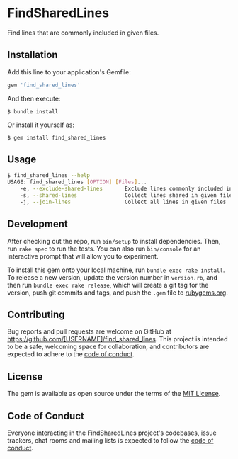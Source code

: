 # FindSharedLines

Find lines that are commonly included in given files.

## Installation

Add this line to your application's Gemfile:

```ruby
gem 'find_shared_lines'
```

And then execute:

    $ bundle install

Or install it yourself as:

    $ gem install find_shared_lines

## Usage

```bash
$ find_shared_lines --help
USAGE: find_shared_lines [OPTION] [Files]...
    -e, --exclude-shared-lines       Exclude lines commonly included in given files
    -s, --shared-lines               Collect lines shared in given files
    -j, --join-lines                 Collect all lines in given files
```
## Development

After checking out the repo, run `bin/setup` to install dependencies. Then, run `rake spec` to run the tests. You can also run `bin/console` for an interactive prompt that will allow you to experiment.

To install this gem onto your local machine, run `bundle exec rake install`. To release a new version, update the version number in `version.rb`, and then run `bundle exec rake release`, which will create a git tag for the version, push git commits and tags, and push the `.gem` file to [rubygems.org](https://rubygems.org).

## Contributing

Bug reports and pull requests are welcome on GitHub at https://github.com/[USERNAME]/find_shared_lines. This project is intended to be a safe, welcoming space for collaboration, and contributors are expected to adhere to the [code of conduct](https://github.com/[USERNAME]/find_shared_lines/blob/master/CODE_OF_CONDUCT.md).


## License

The gem is available as open source under the terms of the [MIT License](https://opensource.org/licenses/MIT).

## Code of Conduct

Everyone interacting in the FindSharedLines project's codebases, issue trackers, chat rooms and mailing lists is expected to follow the [code of conduct](https://github.com/[USERNAME]/find_shared_lines/blob/master/CODE_OF_CONDUCT.md).

